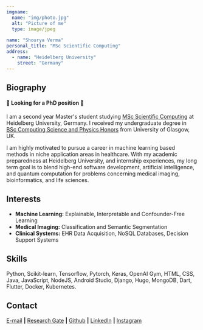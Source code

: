 ```yaml
---
imgname: 
  name: "img/photo.jpg"
  alt: "Picture of me"
  type: image/jpeg
  
name: "Shourya Verma"
personal_title: "MSc Scientific Computing"
address: 
  - name: "Heidelberg University"
    street: "Germany"
---
```


## Biography
#### :raised_hands: Looking for a PhD position :raised_hands:

I am a second year Master's student studying [MSc Scientific Computing](https://www.uni-heidelberg.de/en/study/all-subjects/scientific-computing/scientific-computing-master) at Heidelberg University, Germany. I received my undergraduate degree in [BSc Computing Science and Physics Honors](https://digital.ucas.com/coursedisplay/courses/184fd050-6877-dbd4-a978-af0b438f9b2d?academicYearId=2023) from University of Glasgow, UK.

I am highly motivated to pursue a career in machine learning based methods in niche application areas in healthcare. With my academic preparedness at Heidelberg University, and internship experiences, my long term goal is to blend high-end software development, artificial intelligence, and quantum computation for problems concerning medical imaging, bioinformatics, and life sciences.

## Interests

* **Machine Learning:** Explainable, Interpretable and Confounder-Free Learning
* **Medical Imaging:** Classification and Semantic Segmentation
* **Clinical Systems:** EHR Data Acquisition, NoSQL Databases, Decision Support Systems

## Skills

Python, Scikit-learn, Tensorflow, Pytorch, Keras, OpenAI Gym, HTML, CSS, Java, JavaScript, NodeJS, Android
Studio, Django, Hugo, MongoDB, Dart, Flutter, Docker, Kubernetes.

## Contact

[E-mail](mailto:shourya.verma@stud.uni-heidelberg.de) **|** 
[Research Gate](https://www.researchgate.net/profile/Shourya-Verma-2) **|** 
[Github](https://github.com/shouryaverma) **|** 
[LinkedIn](https://www.linkedin.com/in/shourya-verma/) **|**
[Instagram](https://www.instagram.com/shouryaverma10/)